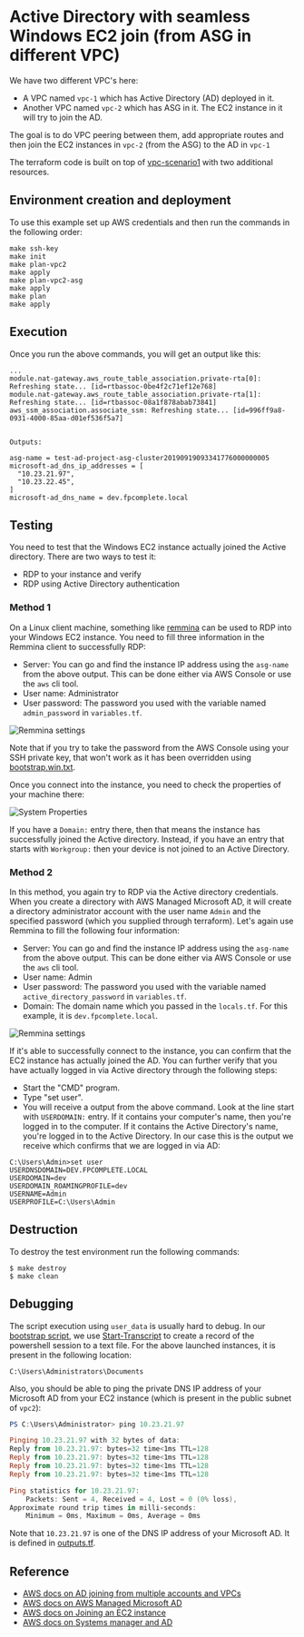 # Active Directory with seamless Windows EC2 join (from ASG in different VPC)

We have two different VPC's here:

* A VPC named `vpc-1` which has Active Directory (AD) deployed in it.
* Another VPC named `vpc-2` which has ASG in it. The EC2 instance in
  it will try to join the AD.

The goal is to do VPC peering between them, add appropriate routes and
then join the EC2 instances in `vpc-2` (from the ASG) to the AD in
`vpc-1`

The terraform code is built on top of
[vpc-scenario1](https://docs.aws.amazon.com/vpc/latest/userguide/VPC_Scenario1.html)
with two additional resources.

## Environment creation and deployment

To use this example set up AWS credentials and then run the commands in the 
following order:

```
make ssh-key
make init
make plan-vpc2
make apply
make plan-vpc2-asg
make apply
make plan
make apply
```

## Execution

Once you run the above commands, you will get an output like this:

``` shellsession
...
module.nat-gateway.aws_route_table_association.private-rta[0]: Refreshing state... [id=rtbassoc-0be4f2c71ef12e768]
module.nat-gateway.aws_route_table_association.private-rta[1]: Refreshing state... [id=rtbassoc-08a1f878abab73841]
aws_ssm_association.associate_ssm: Refreshing state... [id=996ff9a8-0931-4000-85aa-d01ef536f5a7]


Outputs:

asg-name = test-ad-project-asg-cluster20190919093341776000000005
microsoft-ad_dns_ip_addresses = [
  "10.23.21.97",
  "10.23.22.45",
]
microsoft-ad_dns_name = dev.fpcomplete.local
```

## Testing

You need to test that the Windows EC2 instance actually joined the
Active directory. There are two ways to test it:

* RDP to your instance and verify
* RDP using Active Directory authentication

### Method 1

On a Linux client machine, something like
[remmina](https://remmina.org) can be used to RDP into your Windows
EC2 instance. You need to fill three information in the Remmina client
to successfully RDP:

* Server: You can go and find the instance IP address using the
  `asg-name` from the above output. This can be done either via AWS
  Console or use the `aws` cli tool.
* User name: Administrator
* User password: The password you used with the variable named
  `admin_password` in `variables.tf`.

![Remmina settings](./assets/remmina-settings1.png)

Note that if you try to take the password from the AWS Console using
your SSH private key, that won't work as it has been overridden using
[bootstrap.win.txt](./bootstrap.win.txt).

Once you connect into the instance, you need to check the properties
of your machine there:

![System Properties](./assets/system-properties.png)

If you have a `Domain:` entry there, then that means the instance has
successfully joined the Active directory. Instead, if you have an
entry that starts with `Workgroup:` then your device is not joined to an
Active Directory.

### Method 2

In this method, you again try to RDP via the Active directory
credentials. When you create a directory with AWS Managed Microsoft
AD, it will create a directory administrator account with the user
name `Admin` and the specified password (which you supplied through
terraform). Let's again use Remmina to fill the following four
information:

* Server: You can go and find the instance IP address using the
  `asg-name` from the above output. This can be done either via AWS
   Console or use the `aws` cli tool.
* User name: Admin
* User password: The password you used with the variable named
  `active_directory_password` in `variables.tf`.
* Domain: The domain name which you passed in the `locals.tf`. For
  this example, it is `dev.fpcomplete.local`.

![Remmina settings](./assets/remmina-settings2.png)

If it's able to successfully connect to the instance, you can confirm
that the EC2 instance has actually joined the AD. You can further verify that you have actually logged in via Active directory through the following steps:

* Start the "CMD" program.
* Type "set user".
* You will receive a output from the above command. Look at the line
  start with `USERDOMAIN:` entry. If it contains your computer's name,
  then you're logged in to the computer. If it contains the Active
  Directory's name, you're logged in to the Active Directory. In our
  case this is the output we receive which confirms that we are logged
  in via AD:

``` shellsession
C:\Users\Admin>set user
USERDNSDOMAIN=DEV.FPCOMPLETE.LOCAL
USERDOMAIN=dev
USERDOMAIN_ROAMINGPROFILE=dev
USERNAME=Admin
USERPROFILE=C:\Users\Admin
```

## Destruction

To destroy the test environment run the following commands:

```
$ make destroy
$ make clean
```

## Debugging

The script execution using `user_data` is usually hard to debug. In
our [bootstrap script](./bootstrap.win.txt), we use
[Start-Transcript](https://docs.microsoft.com/en-us/powershell/module/microsoft.powershell.host/start-transcript?view=powershell-6)
to create a record of the powershell session to a text file. For the
above launched instances, it is present in the following location:

```
C:\Users\Administrators\Documents
```

Also, you should be able to ping the private DNS IP address of your
Microsoft AD from your EC2 instance (which is present in the public
subnet of `vpc2`):

``` powershell
PS C:\Users\Administrator> ping 10.23.21.97

Pinging 10.23.21.97 with 32 bytes of data:
Reply from 10.23.21.97: bytes=32 time<1ms TTL=128
Reply from 10.23.21.97: bytes=32 time<1ms TTL=128
Reply from 10.23.21.97: bytes=32 time<1ms TTL=128
Reply from 10.23.21.97: bytes=32 time<1ms TTL=128

Ping statistics for 10.23.21.97:
    Packets: Sent = 4, Received = 4, Lost = 0 (0% loss),
Approximate round trip times in milli-seconds:
    Minimum = 0ms, Maximum = 0ms, Average = 0ms
```

Note that `10.23.21.97` is one of the DNS IP address of your Microsoft
AD. It is defined in [outputs.tf](./outputs.tf).

## Reference

* [AWS docs on AD joining from multiple accounts and VPCs](https://aws.amazon.com/blogs/security/how-to-domain-join-amazon-ec2-instances-aws-managed-microsoft-ad-directory-multiple-accounts-vpcs/)
* [AWS docs on AWS Managed Microsoft AD](https://docs.aws.amazon.com/directoryservice/latest/admin-guide/ms_ad_getting_started.html)
* [AWS docs on Joining an EC2 instance](https://docs.aws.amazon.com/directoryservice/latest/admin-guide/ms_ad_join_instance.html)
* [AWS docs on Systems manager and AD](https://aws.amazon.com/premiumsupport/knowledge-center/ec2-systems-manager-dx-domain/)
